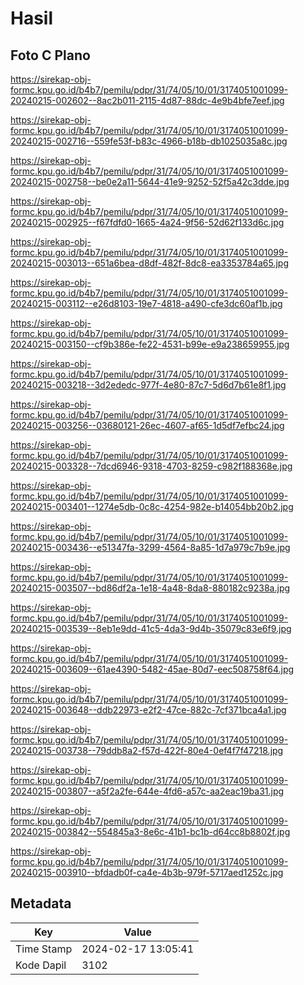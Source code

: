 # Hasil

## Foto C Plano

https://sirekap-obj-formc.kpu.go.id/b4b7/pemilu/pdpr/31/74/05/10/01/3174051001099-20240215-002602--8ac2b011-2115-4d87-88dc-4e9b4bfe7eef.jpg

https://sirekap-obj-formc.kpu.go.id/b4b7/pemilu/pdpr/31/74/05/10/01/3174051001099-20240215-002716--559fe53f-b83c-4966-b18b-db1025035a8c.jpg

https://sirekap-obj-formc.kpu.go.id/b4b7/pemilu/pdpr/31/74/05/10/01/3174051001099-20240215-002758--be0e2a11-5644-41e9-9252-52f5a42c3dde.jpg

https://sirekap-obj-formc.kpu.go.id/b4b7/pemilu/pdpr/31/74/05/10/01/3174051001099-20240215-002925--f67fdfd0-1665-4a24-9f56-52d62f133d6c.jpg

https://sirekap-obj-formc.kpu.go.id/b4b7/pemilu/pdpr/31/74/05/10/01/3174051001099-20240215-003013--651a6bea-d8df-482f-8dc8-ea3353784a65.jpg

https://sirekap-obj-formc.kpu.go.id/b4b7/pemilu/pdpr/31/74/05/10/01/3174051001099-20240215-003112--e26d8103-19e7-4818-a490-cfe3dc60af1b.jpg

https://sirekap-obj-formc.kpu.go.id/b4b7/pemilu/pdpr/31/74/05/10/01/3174051001099-20240215-003150--cf9b386e-fe22-4531-b99e-e9a238659955.jpg

https://sirekap-obj-formc.kpu.go.id/b4b7/pemilu/pdpr/31/74/05/10/01/3174051001099-20240215-003218--3d2ededc-977f-4e80-87c7-5d6d7b61e8f1.jpg

https://sirekap-obj-formc.kpu.go.id/b4b7/pemilu/pdpr/31/74/05/10/01/3174051001099-20240215-003256--03680121-26ec-4607-af65-1d5df7efbc24.jpg

https://sirekap-obj-formc.kpu.go.id/b4b7/pemilu/pdpr/31/74/05/10/01/3174051001099-20240215-003328--7dcd6946-9318-4703-8259-c982f188368e.jpg

https://sirekap-obj-formc.kpu.go.id/b4b7/pemilu/pdpr/31/74/05/10/01/3174051001099-20240215-003401--1274e5db-0c8c-4254-982e-b14054bb20b2.jpg

https://sirekap-obj-formc.kpu.go.id/b4b7/pemilu/pdpr/31/74/05/10/01/3174051001099-20240215-003436--e51347fa-3299-4564-8a85-1d7a979c7b9e.jpg

https://sirekap-obj-formc.kpu.go.id/b4b7/pemilu/pdpr/31/74/05/10/01/3174051001099-20240215-003507--bd86df2a-1e18-4a48-8da8-880182c9238a.jpg

https://sirekap-obj-formc.kpu.go.id/b4b7/pemilu/pdpr/31/74/05/10/01/3174051001099-20240215-003539--8eb1e9dd-41c5-4da3-9d4b-35079c83e6f9.jpg

https://sirekap-obj-formc.kpu.go.id/b4b7/pemilu/pdpr/31/74/05/10/01/3174051001099-20240215-003609--61ae4390-5482-45ae-80d7-eec508758f64.jpg

https://sirekap-obj-formc.kpu.go.id/b4b7/pemilu/pdpr/31/74/05/10/01/3174051001099-20240215-003648--ddb22973-e2f2-47ce-882c-7cf371bca4a1.jpg

https://sirekap-obj-formc.kpu.go.id/b4b7/pemilu/pdpr/31/74/05/10/01/3174051001099-20240215-003738--79ddb8a2-f57d-422f-80e4-0ef4f7f47218.jpg

https://sirekap-obj-formc.kpu.go.id/b4b7/pemilu/pdpr/31/74/05/10/01/3174051001099-20240215-003807--a5f2a2fe-644e-4fd6-a57c-aa2eac19ba31.jpg

https://sirekap-obj-formc.kpu.go.id/b4b7/pemilu/pdpr/31/74/05/10/01/3174051001099-20240215-003842--554845a3-8e6c-41b1-bc1b-d64cc8b8802f.jpg

https://sirekap-obj-formc.kpu.go.id/b4b7/pemilu/pdpr/31/74/05/10/01/3174051001099-20240215-003910--bfdadb0f-ca4e-4b3b-979f-5717aed1252c.jpg


## Metadata

| Key        | Value               |
| ---------- | ------------------- |
| Time Stamp | 2024-02-17 13:05:41 |
| Kode Dapil | 3102                |



